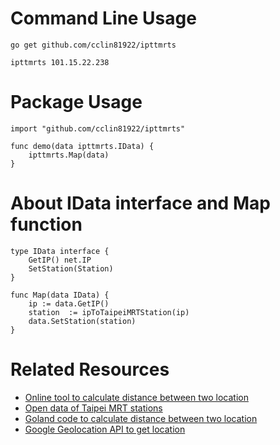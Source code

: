 # Command Line Usage

```
go get github.com/cclin81922/ipttmrts

ipttmrts 101.15.22.238
``` 

# Package Usage

```
import "github.com/cclin81922/ipttmrts"

func demo(data ipttmrts.IData) {
    ipttmrts.Map(data)
}
```

# About IData interface and Map function

```
type IData interface {
    GetIP() net.IP
    SetStation(Station)
}

func Map(data IData) {
    ip := data.GetIP()
    station  := ipToTaipeiMRTStation(ip)
    data.SetStation(station)
}
```

# Related Resources

* [Online tool to calculate distance between two location](http://www.storyday.com/wp-content/uploads/2008/09/latlung_dis.html)
* [Open data of Taipei MRT stations](https://fusiontables.google.com/DataSource?docid=1QL2wqpruEvkPKhfb14Md9JMBzQIcKFFJ8wfAmORu#card:id=2)
* [Goland code to calculate distance between two location](https://blog.csdn.net/u013421629/article/details/72722714)
* [Google Geolocation API to get location](https://developers.google.com/maps/documentation/geolocation/intro)